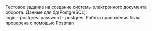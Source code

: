 Тестовое задание на создание системы электронного документа оборота. 
Данные для бд(PostgreSQL):  
login - postgres. 
password - postgres. 
Работа приложения была проверена с помощью Postman
